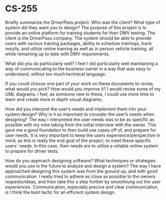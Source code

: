 # CS-255

Briefly summarize the DriverPass project. Who was the client? What type of system did they want you to design?
The purpose of this project is to provide an online platform for training students for their DMV testing. The client is the DriverPass company. The system should be able to provide users with various training packages, ability to schedule trainings, track results, and utilize online training as well as in person vehicle training, all while remaining up to date with DMV requirements.

What did you do particularly well?
I feel I did particularly well maintaining a way of communicating to the business owner in a way that was easy to understand, withiut too much technical language.

If you could choose one part of your work on these documents to revise, what would you pick? How would you improve it?
I would revise some of my UML diagrams. I feel, as someone new to these, I could use more time to learn and create more in depth visual diagrams.

How did you interpret the user’s needs and implement them into your system design? Why is it so important to consider the user’s needs when designing?
The way I interpreted the user needs was to be as specific as possible with my note taking from the initial interview with the owner. This gave me a good foundation to then build use cases off of, and prepare for user needs. It is very important to keep the users experience/perspective in mind, as this is really the end goal of the project, to meet these specific users' needs. In this case, their needs are to utilize a reliable online system to prepare for driver tests.

How do you approach designing software? What techniques or strategies would you use in the future to analyze and design a system?
The way I have approached designing this system was from the ground up, and with good communication. I really tried to adhere as close as possible to the owners requests/ideas, and then take this a step further by smoothiung out the user experiences. Communication, especially precice and clear communication, is I think the best tactic for an efficient system design.
